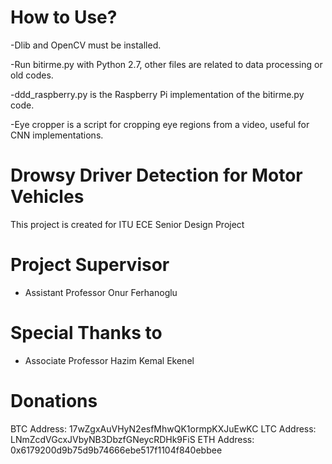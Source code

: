 # How to Use?

-Dlib and OpenCV must be installed.

-Run bitirme.py with Python 2.7, other files are related to data processing or old codes.

-ddd_raspberry.py is the Raspberry Pi implementation of the bitirme.py code.

-Eye cropper is a script for cropping eye regions from a video, useful for CNN implementations.

# Drowsy Driver Detection for Motor Vehicles

This project is created for ITU ECE Senior Design Project

# Project Supervisor

* Assistant Professor Onur Ferhanoglu

# Special Thanks to

- Associate Professor Hazim Kemal Ekenel

# Donations

BTC Address: 17wZgxAuVHyN2esfMhwQK1ormpKXJuEwKC
LTC Address: LNmZcdVGcxJVbyNB3DbzfGNeycRDHk9FiS
ETH Address: 0x6179200d9b75d9b74666ebe517f1104f840ebbee
